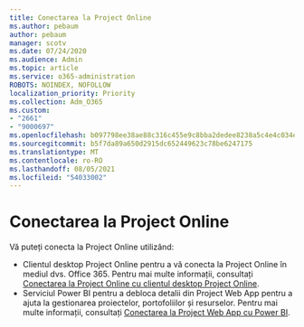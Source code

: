 ```yaml
---
title: Conectarea la Project Online
ms.author: pebaum
author: pebaum
manager: scotv
ms.date: 07/24/2020
ms.audience: Admin
ms.topic: article
ms.service: o365-administration
ROBOTS: NOINDEX, NOFOLLOW
localization_priority: Priority
ms.collection: Adm_O365
ms.custom:
- "2661"
- "9000697"
ms.openlocfilehash: b097798ee38ae88c316c455e9c8bba2dedee8238a5c4e4c034ecfc9cdc17f72e
ms.sourcegitcommit: b5f7da89a650d2915dc652449623c78be6247175
ms.translationtype: MT
ms.contentlocale: ro-RO
ms.lasthandoff: 08/05/2021
ms.locfileid: "54033002"
---
```

# <a name="connect-to-project-online"></a>Conectarea la Project Online

Vă puteți conecta la Project Online utilizând:

- Clientul desktop Project Online pentru a vă conecta la Project Online în mediul dvs. Office 365. Pentru mai multe informații, consultați [Conectarea la Project Online cu clientul desktop Project Online](https://docs.microsoft.com/projectonline/connect-to-project-online-with-the-project-online-desktop-client).  
- Serviciul Power BI pentru a debloca detalii din Project Web App pentru a ajuta la gestionarea proiectelor, portofoliilor și resurselor. Pentru mai multe informații, consultați [Conectarea la Project Web App cu Power BI](https://docs.microsoft.com/power-bi/connect-data/service-connect-to-project-online).  
